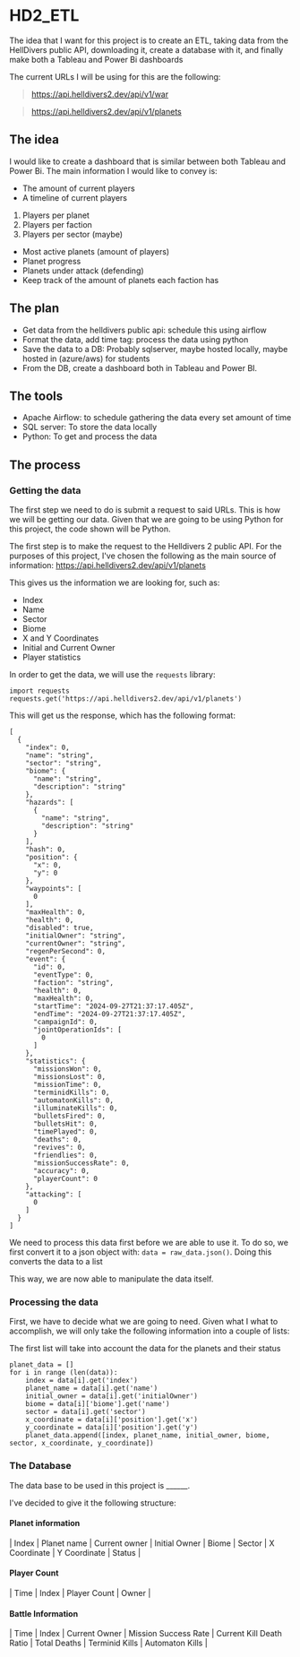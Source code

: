 # HD2_ETL

The idea that I want for this project is to create an ETL, taking data from the HellDivers public API, downloading it, create a database with it, and finally make both a Tableau and Power Bi dashboards

The current URLs I will be using for this are the following:
> https://api.helldivers2.dev/api/v1/war

> https://api.helldivers2.dev/api/v1/planets

## The idea
I would like to create a dashboard that is similar between both Tableau and Power Bi. The main information I would like to convey is:
* The amount of current players
* A timeline of current players
1. Players per planet
2. Players per faction
3. Players per sector (maybe)

* Most active planets (amount of players)
* Planet progress
* Planets under attack (defending)
* Keep track of the amount of planets each faction has

## The plan
* Get data from the helldivers public api: schedule this using airflow
* Format the data, add time tag: process the data using python
* Save the data to a DB: Probably sqlserver, maybe hosted locally, maybe hosted in (azure/aws) for students
* From the DB, create a dashboard both in Tableau and Power BI.

## The tools 
* Apache Airflow: to schedule gathering the data every set amount of time
* SQL server: To store the data locally
* Python: To get and process the data

## The process
### Getting the data
The first step we need to do is submit a request to said URLs. This is how we will be getting our data. Given that we are going to be using Python for this project, the code shown will be Python.

The first step is to make the request to the Helldivers 2 public API.
For the purposes of this project, I've chosen the following as the main source of information: https://api.helldivers2.dev/api/v1/planets

This gives us the information we are looking for, such as: 
* Index
* Name
* Sector
* Biome
* X and Y Coordinates
* Initial and Current Owner
* Player statistics

In order to get the data, we will use the `requests` library: 
```
import requests
requests.get('https://api.helldivers2.dev/api/v1/planets')
```
This will get us the response, which has the following format: 
```
[
  {
    "index": 0,
    "name": "string",
    "sector": "string",
    "biome": {
      "name": "string",
      "description": "string"
    },
    "hazards": [
      {
        "name": "string",
        "description": "string"
      }
    ],
    "hash": 0,
    "position": {
      "x": 0,
      "y": 0
    },
    "waypoints": [
      0
    ],
    "maxHealth": 0,
    "health": 0,
    "disabled": true,
    "initialOwner": "string",
    "currentOwner": "string",
    "regenPerSecond": 0,
    "event": {
      "id": 0,
      "eventType": 0,
      "faction": "string",
      "health": 0,
      "maxHealth": 0,
      "startTime": "2024-09-27T21:37:17.405Z",
      "endTime": "2024-09-27T21:37:17.405Z",
      "campaignId": 0,
      "jointOperationIds": [
        0
      ]
    },
    "statistics": {
      "missionsWon": 0,
      "missionsLost": 0,
      "missionTime": 0,
      "terminidKills": 0,
      "automatonKills": 0,
      "illuminateKills": 0,
      "bulletsFired": 0,
      "bulletsHit": 0,
      "timePlayed": 0,
      "deaths": 0,
      "revives": 0,
      "friendlies": 0,
      "missionSuccessRate": 0,
      "accuracy": 0,
      "playerCount": 0
    },
    "attacking": [
      0
    ]
  }
]
```

We need to process this data first before we are able to use it. To do so, we first convert it to a json object with: `data = raw_data.json()`. Doing this converts the data to a list

This way, we are now able to manipulate the data itself.
### Processing the data

First, we have to decide what we are going to need. Given what I what to accomplish, we will only take the following information into a couple of lists: 

The first list will take into account the data for the planets and their status
```
planet_data = []
for i in range (len(data)):
    index = data[i].get('index')
    planet_name = data[i].get('name')
    initial_owner = data[i].get('initialOwner')
    biome = data[i]['biome'].get('name')
    sector = data[i].get('sector')
    x_coordinate = data[i]['position'].get('x')
    y_coordinate = data[i]['position'].get('y')
    planet_data.append([index, planet_name, initial_owner, biome, sector, x_coordinate, y_coordinate])
```



### The Database
The data base to be used in this project is ______.

I've decided to give it the following structure: 

#### Planet information
 | Index | Planet name | Current owner | Initial Owner | Biome | Sector | X Coordinate | Y Coordinate | Status | 

#### Player Count
 | Time | Index | Player Count | Owner | 

#### Battle Information
 | Time | Index | Current Owner | Mission Success Rate | Current Kill Death Ratio | Total Deaths | Terminid Kills | Automaton Kills | 